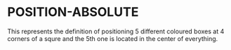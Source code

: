 # POSITION-ABSOLUTE
This represents the definition of positioning 5 different coloured boxes at 4 corners of a squre and the 5th one is located in the center of everything.
